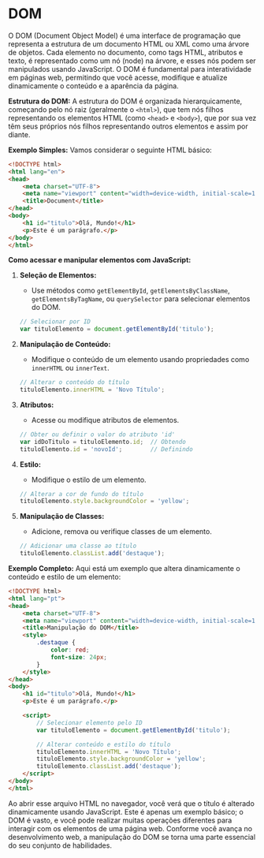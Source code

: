 # DOM

O DOM (Document Object Model) é uma interface de programação que representa a estrutura de um documento HTML ou XML como uma árvore de objetos. Cada elemento no documento, como tags HTML, atributos e texto, é representado como um nó (node) na árvore, e esses nós podem ser manipulados usando JavaScript. O DOM é fundamental para interatividade em páginas web, permitindo que você acesse, modifique e atualize dinamicamente o conteúdo e a aparência da página.

**Estrutura do DOM:**
A estrutura do DOM é organizada hierarquicamente, começando pelo nó raiz (geralmente o `<html>`), que tem nós filhos representando os elementos HTML (como `<head>` e `<body>`), que por sua vez têm seus próprios nós filhos representando outros elementos e assim por diante.

**Exemplo Simples:**
Vamos considerar o seguinte HTML básico:

```html
<!DOCTYPE html>
<html lang="en">
<head>
    <meta charset="UTF-8">
    <meta name="viewport" content="width=device-width, initial-scale=1.0">
    <title>Document</title>
</head>
<body>
    <h1 id="titulo">Olá, Mundo!</h1>
    <p>Este é um parágrafo.</p>
</body>
</html>
```

**Como acessar e manipular elementos com JavaScript:**

1. **Seleção de Elementos:**
   - Use métodos como `getElementById`, `getElementsByClassName`, `getElementsByTagName`, ou `querySelector` para selecionar elementos do DOM.

   ```javascript
   // Selecionar por ID
   var tituloElemento = document.getElementById('titulo');
   ```

2. **Manipulação de Conteúdo:**
   - Modifique o conteúdo de um elemento usando propriedades como `innerHTML` ou `innerText`.

   ```javascript
   // Alterar o conteúdo do título
   tituloElemento.innerHTML = 'Novo Título';
   ```

3. **Atributos:**
   - Acesse ou modifique atributos de elementos.

   ```javascript
   // Obter ou definir o valor do atributo 'id'
   var idDoTitulo = tituloElemento.id;  // Obtendo
   tituloElemento.id = 'novoId';        // Definindo
   ```

4. **Estilo:**
   - Modifique o estilo de um elemento.

   ```javascript
   // Alterar a cor de fundo do título
   tituloElemento.style.backgroundColor = 'yellow';
   ```

5. **Manipulação de Classes:**
   - Adicione, remova ou verifique classes de um elemento.

   ```javascript
   // Adicionar uma classe ao título
   tituloElemento.classList.add('destaque');
   ```

**Exemplo Completo:**
Aqui está um exemplo que altera dinamicamente o conteúdo e estilo de um elemento:

```html
<!DOCTYPE html>
<html lang="pt">
<head>
    <meta charset="UTF-8">
    <meta name="viewport" content="width=device-width, initial-scale=1.0">
    <title>Manipulação do DOM</title>
    <style>
        .destaque {
            color: red;
            font-size: 24px;
        }
    </style>
</head>
<body>
    <h1 id="titulo">Olá, Mundo!</h1>
    <p>Este é um parágrafo.</p>

    <script>
        // Selecionar elemento pelo ID
        var tituloElemento = document.getElementById('titulo');

        // Alterar conteúdo e estilo do título
        tituloElemento.innerHTML = 'Novo Título';
        tituloElemento.style.backgroundColor = 'yellow';
        tituloElemento.classList.add('destaque');
    </script>
</body>
</html>
```

Ao abrir esse arquivo HTML no navegador, você verá que o título é alterado dinamicamente usando JavaScript. Este é apenas um exemplo básico; o DOM é vasto, e você pode realizar muitas operações diferentes para interagir com os elementos de uma página web. Conforme você avança no desenvolvimento web, a manipulação do DOM se torna uma parte essencial do seu conjunto de habilidades.